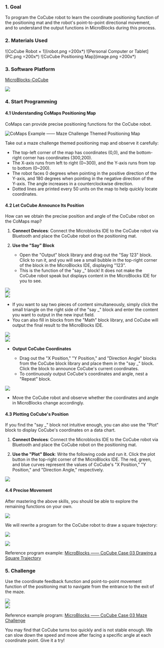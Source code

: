 ### 1. Goal

To program the CoCube robot to learn the coordinate positioning function of the positioning mat and the robot's point-to-point directional movement, and to understand the output functions in MicroBlocks during this process.

### 2. Materials Used

![CoCube Robot × 1](robot.png =200x*)
![Personal Computer or Tablet](PC.png =200x*)
![CoCube Positioning Map](image.png =200x*)

### 3. Software Platform

[MicroBlocks-CoCube](https://microblocks.fun/run/microblocks.html#scripts=GP%20Scripts%0Adepends%20%27CoCube%27)

![](image-1.png)

### 4. Start Programming

#### 4.1 Understanding CoMaps Positioning Map

CoMaps can provide precise positioning functions for the CoCube robot.

![CoMaps Example —— Maze Challenge Themed Positioning Map](comap.png)

Take out a maze challenge themed positioning map and observe it carefully:

- The top-left corner of the map has coordinates (0,0), and the bottom-right corner has coordinates (300,200).
- The X-axis runs from left to right (0~300), and the Y-axis runs from top to bottom (0~200).
- The robot faces 0 degrees when pointing in the positive direction of the Y-axis, and 180 degrees when pointing in the negative direction of the Y-axis. The angle increases in a counterclockwise direction.
- Dotted lines are printed every 50 units on the map to help quickly locate coordinates.

#### 4.2 **Let CoCube Announce Its Position**

How can we obtain the precise position and angle of the CoCube robot on the CoMaps map?

1. **Connect Devices**: Connect the Microblocks IDE to the CoCube robot via Bluetooth and place the CoCube robot on the positioning mat.

2. **Use the "Say" Block**

   - Open the "Output" block library and drag out the "Say 123" block. Click to run it, and you will see a small bubble in the top-right corner of the block in the MicroBlocks IDE, displaying "123".
   - This is the function of the "say \_" block! It does not make the CoCube robot speak but displays content in the MicroBlocks IDE for you to see.

![](image-2.png)  
![](scriptImage1819646.png)

- If you want to say two pieces of content simultaneously, simply click the small triangle on the right side of the "say \_" block and enter the content you want to output in the new input field.
- You can also fill in blocks from the "Math" block library, and CoCube will output the final result to the MicroBlocks IDE.

![](scriptImage2100985.png)  
![](scriptImage2239731.png)

- **Output CoCube Coordinates**

  - Drag out the "X Position," "Y Position," and "Direction Angle" blocks from the CoCube block library and place them in the "say \_" block. Click the block to announce CoCube's current coordinates.
  - To continuously output CoCube's coordinates and angle, nest a "Repeat" block.

![](scriptImage2340058.png)

- Move the CoCube robot and observe whether the coordinates and angle in MicroBlocks change accordingly.

#### 4.3 Plotting CoCube's Position

If you find the "say \_" block not intuitive enough, you can also use the "Plot" block to display CoCube's coordinates on a data chart.

1. **Connect Devices**: Connect the Microblocks IDE to the CoCube robot via Bluetooth and place the CoCube robot on the positioning mat.

2. **Use the "Plot" Block**: Write the following code and run it. Click the plot button in the top-right corner of the MicroBlocks IDE. The red, green, and blue curves represent the values of CoCube's "X Position," "Y Position," and "Direction Angle," respectively.

![](image-3.png)

#### 4.4 Precise Movement

After mastering the above skills, you should be able to explore the remaining functions on your own.

![](image-4.png)

We will rewrite a program for the CoCube robot to draw a square trajectory:

![](scriptImage3089043.png)  

![](scriptImage3097549.png)

Reference program example: [MicroBlocks —— CoCube Case 03 Drawing a Square Trajectory](https://microblocks.fun/run/microblocks.html#scripts=GP%20Scripts%0Adepends%20%27CoCube%27%0A%0Ascript%20971%20248%20%7B%0Aforever%20%7B%0A%20%20%27CoCube%20rotate%20to%20angle%27%200%2030%0A%20%20%27CoCube%20move%20by%20step%27%20%27cocube%3Bforward%27%2040%2050%0A%20%20%27CoCube%20rotate%20to%20angle%27%2090%2030%0A%20%20%27CoCube%20move%20by%20step%27%20%27cocube%3Bforward%27%2040%2050%0A%20%20%27CoCube%20rotate%20to%20angle%27%20180%2030%0A%20%20%27CoCube%20move%20by%20step%27%20%27cocube%3Bforward%27%2040%2050%0A%20%20%27CoCube%20rotate%20to%20angle%27%20270%2030%0A%20%20%27CoCube%20move%20by%20step%27%20%27cocube%3Bforward%27%2040%2050%0A%7D%0A%7D%0A%0Ascript%20596%20312%20%7B%0Aforever%20%7B%0A%20%20%27CoCube%20move%20by%20step%27%20%27cocube%3Bforward%27%2040%2050%0A%20%20%27CoCube%20rotate%20by%20degree%27%20%27cocube%3Bleft%27%2030%2090%0A%7D%0A%7D%0A%0A)

### 5. Challenge

Use the coordinate feedback function and point-to-point movement function of the positioning mat to navigate from the entrance to the exit of the maze.

![](scriptImage256581.png)  
![](comap.gif)

Reference example program: [MicroBlocks —— CoCube Case 03 Maze Challenge](https://microblocks.fun/run/microblocks.html#scripts=GP%20Scripts%0Adepends%20%27CoCube%27%0A%0Ascript%20437%20194%20%7B%0A%27CoCube%20move%20to%27%20124%2022%2040%0A%27CoCube%20move%20to%27%20124%2053%2040%0A%27CoCube%20move%20to%27%20155%2053%2040%0A%27CoCube%20move%20to%27%20156%20118%2040%0A%27CoCube%20move%20to%27%20286%20118%2040%0A%27CoCube%20move%20to%27%20286%20180%2040%0A%27CoCube%20move%20to%27%20223%20180%2040%0A%27CoCube%20move%20to%27%20220%20150%2040%0A%27CoCube%20move%20to%27%20155%20150%2040%0A%27CoCube%20move%20to%27%20155%20180%2040%0A%7D%0A%0A)

You may find that CoCube turns too quickly and is not stable enough. We can slow down the speed and move after facing a specific angle at each coordinate point. Give it a try!